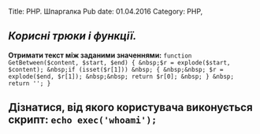 Title: PHP. Шпаргалка
Pub date: 01.04.2016
Category: PHP, 

_Корисні трюки і функції._
-----
**Отримати текст між заданими значеннями:**
`function GetBetween($content, $start, $end)
{
&nbsp;$r = explode($start, $content);
&nbsp;if (isset($r[1]))
&nbsp; {
&nbsp;&nbsp; $r = explode($end, $r[1]);
&nbsp;&nbsp; return $r[0];
&nbsp; }
&nbsp; return '';
}`

**Дізнатися, від якого користувача виконується скрипт:**
`echo exec('whoami');`
-----